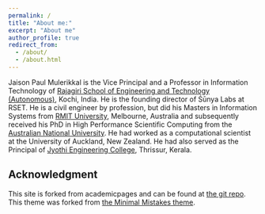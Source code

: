 ```yaml
---
permalink: /
title: "About me:"
excerpt: "About me"
author_profile: true
redirect_from: 
  - /about/
  - /about.html
---
```

Jaison Paul Mulerikkal is the Vice Principal and a Professor in Information Technology of [Rajagiri School of Engineering and Technology (Autonomous)](www.rajagiritech.ac.in), Kochi, India. He is the founding director of Śūnya Labs at RSET. He is a civil engineer by profession, but did his Masters in Information Systems from [RMIT University](www.rmit.edu.au), Melbourne, Australia and subsequently received his PhD in High Performance Scientific Computing from the [Australian National University](www.anu.edu.au). He had worked as a computational scientist at the University of Auckland, New Zealand. He had also served as the Principal of [Jyothi Engineering College](www.jecc.ac.in), Thrissur, Kerala. 



Acknowledgment
------
This site is forked from academicpages and can be found at [the git repo](https://academicpages.github.io/). This theme was forked from [the Minimal Mistakes theme](https://mmistakes.github.io/minimal-mistakes/docs/configuration/).
